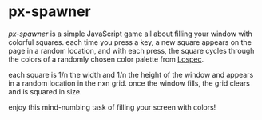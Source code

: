 # px-spawner

*px-spawner* is a simple JavaScript game all about filling your window with colorful squares. each time you press a key, a new square appears on the page in a random location, and with each press, the square cycles through the colors of a randomly chosen color palette from [Lospec](https://lospec.com/palette-list). 

each square is 1/n the width and 1/n the height of the window and appears in a random location in the nxn grid. once the window fills, the grid clears and is squared in size. 

enjoy this mind-numbing task of filling your screen with colors! 
